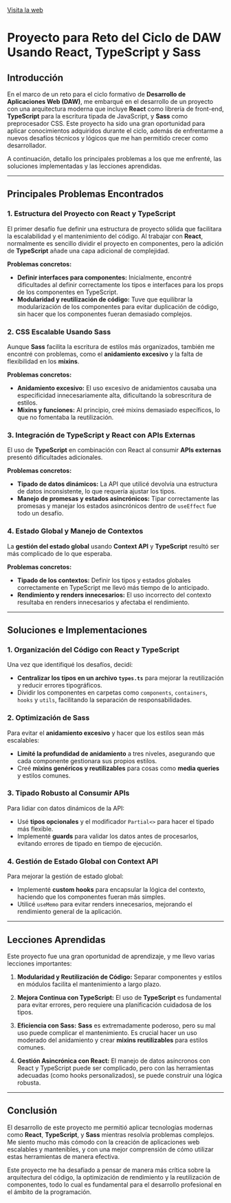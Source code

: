 [Visita la web](https://carsapp1.netlify.app/)
# Proyecto para Reto del Ciclo de DAW Usando React, TypeScript y Sass

## Introducción

En el marco de un reto para el ciclo formativo de **Desarrollo de Aplicaciones Web (DAW)**, me embarqué en el desarrollo de un proyecto con una arquitectura moderna que incluye **React** como librería de front-end, **TypeScript** para la escritura tipada de JavaScript, y **Sass** como preprocesador CSS. Este proyecto ha sido una gran oportunidad para aplicar conocimientos adquiridos durante el ciclo, además de enfrentarme a nuevos desafíos técnicos y lógicos que me han permitido crecer como desarrollador.

A continuación, detallo los principales problemas a los que me enfrenté, las soluciones implementadas y las lecciones aprendidas.

---

## Principales Problemas Encontrados

### 1. Estructura del Proyecto con React y TypeScript

El primer desafío fue definir una estructura de proyecto sólida que facilitara la escalabilidad y el mantenimiento del código. Al trabajar con **React**, normalmente es sencillo dividir el proyecto en componentes, pero la adición de **TypeScript** añade una capa adicional de complejidad.

**Problemas concretos:**

- **Definir interfaces para componentes:** Inicialmente, encontré dificultades al definir correctamente los tipos e interfaces para los props de los componentes en TypeScript.
- **Modularidad y reutilización de código:** Tuve que equilibrar la modularización de los componentes para evitar duplicación de código, sin hacer que los componentes fueran demasiado complejos.

### 2. CSS Escalable Usando Sass

Aunque **Sass** facilita la escritura de estilos más organizados, también me encontré con problemas, como el **anidamiento excesivo** y la falta de flexibilidad en los **mixins**.

**Problemas concretos:**

- **Anidamiento excesivo:** El uso excesivo de anidamientos causaba una especificidad innecesariamente alta, dificultando la sobrescritura de estilos.
- **Mixins y funciones:** Al principio, creé mixins demasiado específicos, lo que no fomentaba la reutilización.

### 3. Integración de TypeScript y React con APIs Externas

El uso de **TypeScript** en combinación con React al consumir **APIs externas** presentó dificultades adicionales.

**Problemas concretos:**

- **Tipado de datos dinámicos:** La API que utilicé devolvía una estructura de datos inconsistente, lo que requería ajustar los tipos.
- **Manejo de promesas y estados asincrónicos:** Tipar correctamente las promesas y manejar los estados asincrónicos dentro de `useEffect` fue todo un desafío.

### 4. Estado Global y Manejo de Contextos

La **gestión del estado global** usando **Context API** y **TypeScript** resultó ser más complicado de lo que esperaba.

**Problemas concretos:**

- **Tipado de los contextos:** Definir los tipos y estados globales correctamente en TypeScript me llevó más tiempo de lo anticipado.
- **Rendimiento y renders innecesarios:** El uso incorrecto del contexto resultaba en renders innecesarios y afectaba el rendimiento.

---

## Soluciones e Implementaciones

### 1. Organización del Código con React y TypeScript

Una vez que identifiqué los desafíos, decidí:

- **Centralizar los tipos en un archivo `types.ts`** para mejorar la reutilización y reducir errores tipográficos.
- Dividir los componentes en carpetas como `components`, `containers`, `hooks` y `utils`, facilitando la separación de responsabilidades.

### 2. Optimización de Sass

Para evitar el **anidamiento excesivo** y hacer que los estilos sean más escalables:

- **Limité la profundidad de anidamiento** a tres niveles, asegurando que cada componente gestionara sus propios estilos.
- Creé **mixins genéricos y reutilizables** para cosas como **media queries** y estilos comunes.

### 3. Tipado Robusto al Consumir APIs

Para lidiar con datos dinámicos de la API:

- Usé **tipos opcionales** y el modificador `Partial<>` para hacer el tipado más flexible.
- Implementé **guards** para validar los datos antes de procesarlos, evitando errores de tipado en tiempo de ejecución.

### 4. Gestión de Estado Global con Context API

Para mejorar la gestión de estado global:

- Implementé **custom hooks** para encapsular la lógica del contexto, haciendo que los componentes fueran más simples.
- Utilicé `useMemo` para evitar renders innecesarios, mejorando el rendimiento general de la aplicación.

---

## Lecciones Aprendidas

Este proyecto fue una gran oportunidad de aprendizaje, y me llevo varias lecciones importantes:

1. **Modularidad y Reutilización de Código:** Separar componentes y estilos en módulos facilita el mantenimiento a largo plazo.
   
2. **Mejora Continua con TypeScript:** El uso de **TypeScript** es fundamental para evitar errores, pero requiere una planificación cuidadosa de los tipos.

3. **Eficiencia con Sass:** **Sass** es extremadamente poderoso, pero su mal uso puede complicar el mantenimiento. Es crucial hacer un uso moderado del anidamiento y crear **mixins reutilizables** para estilos comunes.

4. **Gestión Asincrónica con React:** El manejo de datos asíncronos con React y TypeScript puede ser complicado, pero con las herramientas adecuadas (como hooks personalizados), se puede construir una lógica robusta.

---

## Conclusión

El desarrollo de este proyecto me permitió aplicar tecnologías modernas como **React**, **TypeScript**, y **Sass** mientras resolvía problemas complejos. Me siento mucho más cómodo con la creación de aplicaciones web escalables y mantenibles, y con una mejor comprensión de cómo utilizar estas herramientas de manera efectiva. 

Este proyecto me ha desafiado a pensar de manera más crítica sobre la arquitectura del código, la optimización de rendimiento y la reutilización de componentes, todo lo cual es fundamental para el desarrollo profesional en el ámbito de la programación.
